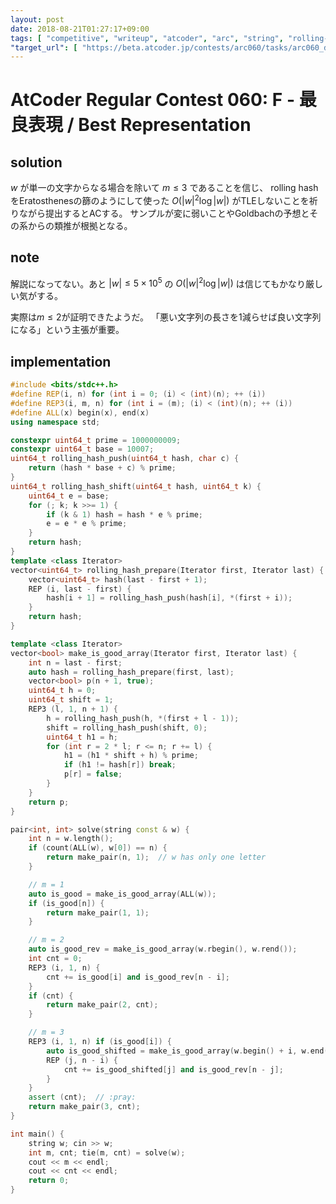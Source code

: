 ```yaml
---
layout: post
date: 2018-08-21T01:27:17+09:00
tags: [ "competitive", "writeup", "atcoder", "arc", "string", "rolling-hash" ]
"target_url": [ "https://beta.atcoder.jp/contests/arc060/tasks/arc060_d" ]
---
```


# AtCoder Regular Contest 060: F - 最良表現 / Best Representation

## solution

$w$ が単一の文字からなる場合を除いて $m \le 3$ であることを信じ、 rolling hash をEratosthenesの篩のようにして使った $O(|w|^2 \log |w|)$ がTLEしないことを祈りながら提出するとACする。
サンプルが変に弱いことやGoldbachの予想とその系からの類推が根拠となる。

## note

解説になってない。あと $|w| \le 5 \times 10^5$ の $O(|w|^2 \log |w|)$ は信じてもかなり厳しい気がする。

実際は$m \le 2$が証明できたようだ。
「悪い文字列の長さを$1$減らせば良い文字列になる」という主張が重要。

## implementation

``` c++
#include <bits/stdc++.h>
#define REP(i, n) for (int i = 0; (i) < (int)(n); ++ (i))
#define REP3(i, m, n) for (int i = (m); (i) < (int)(n); ++ (i))
#define ALL(x) begin(x), end(x)
using namespace std;

constexpr uint64_t prime = 1000000009;
constexpr uint64_t base = 10007;
uint64_t rolling_hash_push(uint64_t hash, char c) {
    return (hash * base + c) % prime;
}
uint64_t rolling_hash_shift(uint64_t hash, uint64_t k) {
    uint64_t e = base;
    for (; k; k >>= 1) {
        if (k & 1) hash = hash * e % prime;
        e = e * e % prime;
    }
    return hash;
}
template <class Iterator>
vector<uint64_t> rolling_hash_prepare(Iterator first, Iterator last) {
    vector<uint64_t> hash(last - first + 1);
    REP (i, last - first) {
        hash[i + 1] = rolling_hash_push(hash[i], *(first + i));
    }
    return hash;
}

template <class Iterator>
vector<bool> make_is_good_array(Iterator first, Iterator last) {
    int n = last - first;
    auto hash = rolling_hash_prepare(first, last);
    vector<bool> p(n + 1, true);
    uint64_t h = 0;
    uint64_t shift = 1;
    REP3 (l, 1, n + 1) {
        h = rolling_hash_push(h, *(first + l - 1));
        shift = rolling_hash_push(shift, 0);
        uint64_t h1 = h;
        for (int r = 2 * l; r <= n; r += l) {
            h1 = (h1 * shift + h) % prime;
            if (h1 != hash[r]) break;
            p[r] = false;
        }
    }
    return p;
}

pair<int, int> solve(string const & w) {
    int n = w.length();
    if (count(ALL(w), w[0]) == n) {
        return make_pair(n, 1);  // w has only one letter
    }

    // m = 1
    auto is_good = make_is_good_array(ALL(w));
    if (is_good[n]) {
        return make_pair(1, 1);
    }

    // m = 2
    auto is_good_rev = make_is_good_array(w.rbegin(), w.rend());
    int cnt = 0;
    REP3 (i, 1, n) {
        cnt += is_good[i] and is_good_rev[n - i];
    }
    if (cnt) {
        return make_pair(2, cnt);
    }

    // m = 3
    REP3 (i, 1, n) if (is_good[i]) {
        auto is_good_shifted = make_is_good_array(w.begin() + i, w.end());  // :pray:
        REP (j, n - i) {
            cnt += is_good_shifted[j] and is_good_rev[n - j];
        }
    }
    assert (cnt);  // :pray:
    return make_pair(3, cnt);
}

int main() {
    string w; cin >> w;
    int m, cnt; tie(m, cnt) = solve(w);
    cout << m << endl;
    cout << cnt << endl;
    return 0;
}
```
